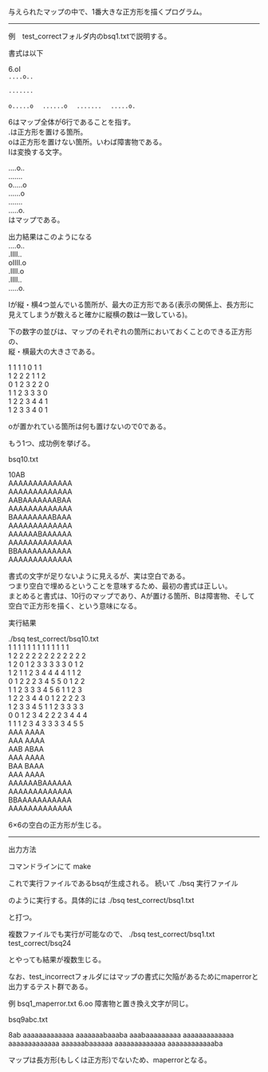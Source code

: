 与えられたマップの中で、1番大きな正方形を描くプログラム。  
  
------------------------  
例　test_correctフォルダ内のbsq1.txtで説明する。  

書式は以下  
  
6.oI  
`....o..  `
  
`.......  `  

`o.....o  `
`......o  `
`.......  `
`.....o.  `
  
6はマップ全体が6行であることを指す。  
.は正方形を置ける箇所。  
oは正方形を置けない箇所。いわば障害物である。  
Iは変換する文字。  
  
....o..  
.......  
o.....o  
......o  
.......  
.....o.  
はマップである。  
  
  
出力結果はこのようになる  
....o..  
.IIII..  
oIIII.o  
.IIII.o  
.IIII..  
.....o.  
  
Iが縦・横4つ並んでいる箇所が、最大の正方形である(表示の関係上、長方形に見えてしまうが数えると確かに縦横の数は一致している)。  
  
下の数字の並びは、マップのそれぞれの箇所においておくことのできる正方形の、  
縦・横最大の大きさである。  
  
 1 1 1 1 0 1 1  
 1 2 2 2 1 1 2  
 0 1 2 3 2 2 0  
 1 1 2 3 3 3 0  
 1 2 2 3 4 4 1  
 1 2 3 3 4 0 1  
  
oが置かれている箇所は何も置けないので0である。  
  
  
もう1つ、成功例を挙げる。  
  
bsq10.txt   
  
10AB   
AAAAAAAAAAAAA  
AAAAAAAAAAAAA  
AABAAAAAAABAA  
AAAAAAAAAAAAA  
BAAAAAAAABAAA  
AAAAAAAAAAAAA  
AAAAAABAAAAAA  
AAAAAAAAAAAAA  
BBAAAAAAAAAAA  
AAAAAAAAAAAAA  
  
  
書式の文字が足りないように見えるが、実は空白である。  
つまり空白で埋めるということを意味するため、最初の書式は正しい。  
まとめると書式は、10行のマップであり、Aが置ける箇所、Bは障害物、そして空白で正方形を描く、という意味になる。  
  
  
実行結果  
  
./bsq test_correct/bsq10.txt   
 1 1 1 1 1 1 1 1 1 1 1 1 1  
 1 2 2 2 2 2 2 2 2 2 2 2 2  
 1 2 0 1 2 3 3 3 3 3 0 1 2  
 1 2 1 1 2 3 4 4 4 4 1 1 2  
 0 1 2 2 2 3 4 5 5 0 1 2 2  
 1 1 2 3 3 3 4 5 6 1 1 2 3  
 1 2 2 3 4 4 0 1 2 2 2 2 3  
 1 2 3 3 4 5 1 1 2 3 3 3 3  
 0 0 1 2 3 4 2 2 2 3 4 4 4  
 1 1 1 2 3 4 3 3 3 3 4 5 5  
AAA      AAAA  
AAA      AAAA  
AAB      ABAA  
AAA      AAAA  
BAA      BAAA  
AAA      AAAA  
AAAAAABAAAAAA  
AAAAAAAAAAAAA  
BBAAAAAAAAAAA  
AAAAAAAAAAAAA  
  
6×6の空白の正方形が生じる。  


---------------------


出力方法

コマンドラインにて
make

これで実行ファイルであるbsqが生成される。
続いて
./bsq 実行ファイル

のように実行する。具体的には
./bsq test_correct/bsq1.txt 

と打つ。


複数ファイルでも実行が可能なので、
./bsq test_correct/bsq1.txt test_correct/bsq24 

とやっても結果が複数生じる。

なお、test_incorrectフォルダにはマップの書式に欠陥があるためにmaperrorと出力するテスト群である。

例
bsq1_maperror.txt
6.oo 障害物と置き換え文字が同じ。

bsq9abc.txt

8ab 
aaaaaaaaaaaaa
aaaaaaabaaaba
aaabaaaaaaaaa
aaaaaaaaaaaaa
aaaaaaaaaaaaa
aaaaaabaaaaaa
aaaaaaaaaaaaa
aaaaaaaaaaaaba

マップは長方形(もしくは正方形)でないため、maperrorとなる。







